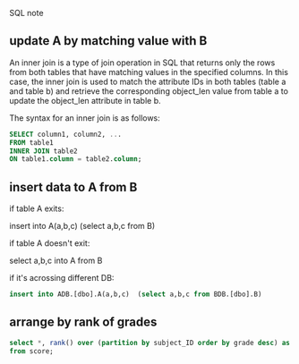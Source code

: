 SQL note


## update A by matching value with B

An inner join is a type of join operation in SQL that returns only the rows from both tables that have matching values in the specified columns. In this case, the inner join is used to match the attribute IDs in both tables (table a and table b) and retrieve the corresponding object_len value from table a to update the object_len attribute in table b.

The syntax for an inner join is as follows:

```SQL
SELECT column1, column2, ...
FROM table1
INNER JOIN table2
ON table1.column = table2.column;
```

## insert data to A from B

if table A exits:

insert into A(a,b,c) (select a,b,c from B) 

if table A doesn't exit:

select a,b,c into A from B 

if it's acrossing different DB:

```SQL
insert into ADB.[dbo].A(a,b,c)  (select a,b,c from BDB.[dbo].B)
```

## arrange by rank of grades

```sql
select *, rank() over (partition by subject_ID order by grade desc) as rank
from score;
```